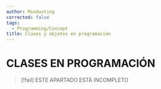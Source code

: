 ```yaml
---
author: Mindusting
corrected: false
tags:
  - Programming/Concept
title: Clases y objetos en programación
---
```


# CLASES EN PROGRAMACIÓN

> [!fail] ESTE APARTADO ESTÁ INCOMPLETO

